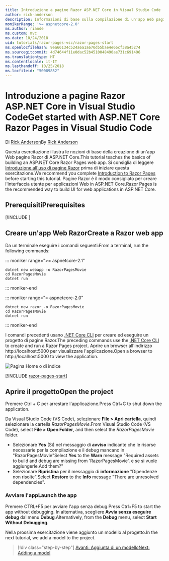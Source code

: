 ```yaml
---
title: Introduzione a pagine Razor ASP.NET Core in Visual Studio Code
author: rick-anderson
description: Informazioni di base sulla compilazione di un'app Web pagine Razor ASP.NET Core con Visual Studio Code.
monikerRange: '>= aspnetcore-2.0'
ms.author: riande
ms.custom: mvc
ms.date: 10/24/2018
uid: tutorials/razor-pages-vsc/razor-pages-start
ms.openlocfilehash: 9ea66134c524a6a1a670d55bae4e66cf38a45274
ms.sourcegitcommit: 4d74644f11e0dac52b4510048490ae731c691496
ms.translationtype: HT
ms.contentlocale: it-IT
ms.lasthandoff: 10/25/2018
ms.locfileid: "50089852"
---
```

# <a name="get-started-with-aspnet-core-razor-pages-in-visual-studio-code"></a><span data-ttu-id="66274-103">Introduzione a pagine Razor ASP.NET Core in Visual Studio Code</span><span class="sxs-lookup"><span data-stu-id="66274-103">Get started with ASP.NET Core Razor Pages in Visual Studio Code</span></span>

<span data-ttu-id="66274-104">Di [Rick Anderson](https://twitter.com/RickAndMSFT)</span><span class="sxs-lookup"><span data-stu-id="66274-104">By [Rick Anderson](https://twitter.com/RickAndMSFT)</span></span>

<span data-ttu-id="66274-105">Questa esercitazione illustra le nozioni di base della creazione di un'app Web pagine Razor di ASP.NET Core.</span><span class="sxs-lookup"><span data-stu-id="66274-105">This tutorial teaches the basics of building an ASP.NET Core Razor Pages web app.</span></span> <span data-ttu-id="66274-106">Si consiglia di leggere [Introduzione all'uso di pagine Razor](xref:razor-pages/index) prima di iniziare questa esercitazione.</span><span class="sxs-lookup"><span data-stu-id="66274-106">We recommend you complete [Introduction to Razor Pages](xref:razor-pages/index) before starting this tutorial.</span></span> <span data-ttu-id="66274-107">Pagine Razor è il modo consigliato per creare l'interfaccia utente per applicazioni Web in ASP.NET Core.</span><span class="sxs-lookup"><span data-stu-id="66274-107">Razor Pages is the recommended way to build UI for web applications in ASP.NET Core.</span></span>

## <a name="prerequisites"></a><span data-ttu-id="66274-108">Prerequisiti</span><span class="sxs-lookup"><span data-stu-id="66274-108">Prerequisites</span></span>

[!INCLUDE [](~/includes/net-core-prereqs-vscode.md)]

## <a name="create-a-razor-web-app"></a><span data-ttu-id="66274-109">Creare un'app Web Razor</span><span class="sxs-lookup"><span data-stu-id="66274-109">Create a Razor web app</span></span>

<span data-ttu-id="66274-110">Da un terminale eseguire i comandi seguenti:</span><span class="sxs-lookup"><span data-stu-id="66274-110">From a terminal, run the following commands:</span></span>

::: moniker range=">= aspnetcore-2.1"

```console
dotnet new webapp -o RazorPagesMovie
cd RazorPagesMovie
dotnet run
```

::: moniker-end

::: moniker range="= aspnetcore-2.0"

```console
dotnet new razor -o RazorPagesMovie
cd RazorPagesMovie
dotnet run
```

::: moniker-end

<span data-ttu-id="66274-111">I comandi precedenti usano [.NET Core CLI](/dotnet/core/tools/dotnet) per creare ed eseguire un progetto di pagine Razor.</span><span class="sxs-lookup"><span data-stu-id="66274-111">The preceding commands use the [.NET Core CLI](/dotnet/core/tools/dotnet) to create and run a Razor Pages project.</span></span> <span data-ttu-id="66274-112">Aprire un browser all'indirizzo http://localhost:5000 per visualizzare l'applicazione.</span><span class="sxs-lookup"><span data-stu-id="66274-112">Open a browser to http://localhost:5000 to view the application.</span></span>

![Pagina Home o di indice](../razor-pages/razor-pages-start/_static/home.png)

[!INCLUDE [razor-pages-start](../../includes/RP/razor-pages-start.md)]

## <a name="open-the-project"></a><span data-ttu-id="66274-114">Aprire il progetto</span><span class="sxs-lookup"><span data-stu-id="66274-114">Open the project</span></span>

<span data-ttu-id="66274-115">Premere Ctrl + C per arrestare l'applicazione.</span><span class="sxs-lookup"><span data-stu-id="66274-115">Press Ctrl+C to shut down the application.</span></span>

<span data-ttu-id="66274-116">Da Visual Studio Code (VS Code), selezionare **File > Apri cartella**, quindi selezionare la cartella *RazorPagesMovie*.</span><span class="sxs-lookup"><span data-stu-id="66274-116">From Visual Studio Code (VS Code), select **File > Open Folder**, and then select the *RazorPagesMovie* folder.</span></span>

- <span data-ttu-id="66274-117">Selezionare **Yes** (Sì) nel messaggio di **avviso** indicante che le risorse necessarie per la compilazione e il debug mancano in "RazorPagesMovie"</span><span class="sxs-lookup"><span data-stu-id="66274-117">Select **Yes** to the **Warn** message "Required assets to build and debug are missing from 'RazorPagesMovie'.</span></span> <span data-ttu-id="66274-118">e se si vuole aggiungerle.</span><span class="sxs-lookup"><span data-stu-id="66274-118">Add them?"</span></span>
- <span data-ttu-id="66274-119">Selezionare **Ripristina** per il messaggio di **informazione** "Dipendenze non risolte".</span><span class="sxs-lookup"><span data-stu-id="66274-119">Select **Restore** to the **Info** message "There are unresolved dependencies".</span></span>

### <a name="launch-the-app"></a><span data-ttu-id="66274-120">Avviare l'app</span><span class="sxs-lookup"><span data-stu-id="66274-120">Launch the app</span></span>

<span data-ttu-id="66274-121">Premere CTRL+F5 per avviare l'app senza debug.</span><span class="sxs-lookup"><span data-stu-id="66274-121">Press Ctrl+F5 to start the app without debugging.</span></span> <span data-ttu-id="66274-122">In alternativa, scegliere **Avvia senza eseguire debug** dal menu **Debug**.</span><span class="sxs-lookup"><span data-stu-id="66274-122">Alternatively, from the **Debug** menu, select **Start Without Debugging**.</span></span>

<span data-ttu-id="66274-123">Nella prossima esercitazione viene aggiunto un modello al progetto.</span><span class="sxs-lookup"><span data-stu-id="66274-123">In the next tutorial, we add a model to the project.</span></span> 

> [!div class="step-by-step"]
> [<span data-ttu-id="66274-124">Avanti: Aggiunta di un modello</span><span class="sxs-lookup"><span data-stu-id="66274-124">Next: Adding a model</span></span>](xref:tutorials/razor-pages-vsc/model)  
